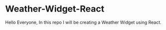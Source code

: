 # Weather-Widget-React
Hello Everyone, In this repo I will be creating a Weather Widget using React.
